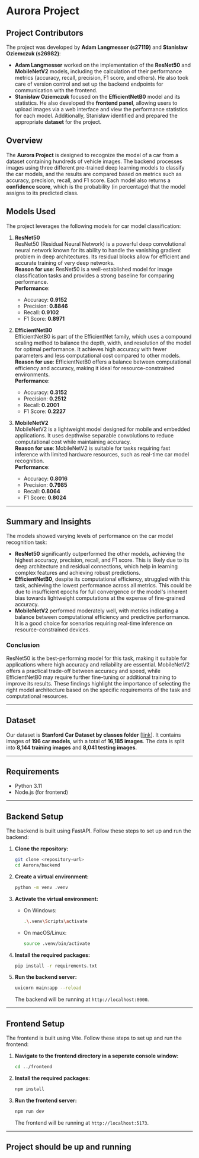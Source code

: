 # Aurora Project

## Project Contributors

The project was developed by **Adam Langmesser (s27119)** and **Stanisław Oziemczuk (s26982)**:

- **Adam Langmesser** worked on the implementation of the **ResNet50** and **MobileNetV2** models, including the calculation of their performance metrics (accuracy, recall, precision, F1 score, and others). He also took care of version control and set up the backend endpoints for communication with the frontend.
- **Stanisław Oziemczuk** focused on the **EfficientNetB0** model and its statistics. He also developed the **frontend panel**, allowing users to upload images via a web interface and view the performance statistics for each model. Additionally, Stanisław identified and prepared the appropriate **dataset** for the project.

## Overview

The **Aurora Project** is designed to recognize the model of a car from a dataset containing hundreds of vehicle images. The backend processes images using three different pre-trained deep learning models to classify the car models, and the results are compared based on metrics such as accuracy, precision, recall, and F1 score. Each model also returns a **confidence score**, which is the probability (in percentage) that the model assigns to its predicted class.

## Models Used

The project leverages the following models for car model classification:

1. **ResNet50**  
   ResNet50 (Residual Neural Network) is a powerful deep convolutional neural network known for its ability to handle the vanishing gradient problem in deep architectures. Its residual blocks allow for efficient and accurate training of very deep networks.  
   **Reason for use**: ResNet50 is a well-established model for image classification tasks and provides a strong baseline for comparing performance.  
   **Performance**:
   - Accuracy: **0.9152**
   - Precision: **0.8846**
   - Recall: **0.9102**
   - F1 Score: **0.8971** 

3. **EfficientNetB0**  
   EfficientNetB0 is part of the EfficientNet family, which uses a compound scaling method to balance the depth, width, and resolution of the model for optimal performance. It achieves high accuracy with fewer parameters and less computational cost compared to other models.  
   **Reason for use**: EfficientNetB0 offers a balance between computational efficiency and accuracy, making it ideal for resource-constrained environments.  
   **Performance**:  
   - Accuracy: **0.3152**
   - Precision: **0.2512**
   - Recall: **0.2001**
   - F1 Score: **0.2227** 

4. **MobileNetV2**  
   MobileNetV2 is a lightweight model designed for mobile and embedded applications. It uses depthwise separable convolutions to reduce computational cost while maintaining accuracy.  
   **Reason for use**: MobileNetV2 is suitable for tasks requiring fast inference with limited hardware resources, such as real-time car model recognition.  
   **Performance**:  
   - Accuracy: **0.8016**
   - Precision: **0.7985**
   - Recall: **0.8064**
   - F1 Score: **0.8024**  

---

## Summary and Insights

The models showed varying levels of performance on the car model recognition task:

- **ResNet50** significantly outperformed the other models, achieving the highest accuracy, precision, recall, and F1 score. This is likely due to its deep architecture and residual connections, which help in learning complex features and achieving robust predictions.
- **EfficientNetB0**, despite its computational efficiency, struggled with this task, achieving the lowest performance across all metrics. This could be due to insufficient epochs for full convergence or the model's inherent bias towards lightweight computations at the expense of fine-grained accuracy.
- **MobileNetV2** performed moderately well, with metrics indicating a balance between computational efficiency and predictive performance. It is a good choice for scenarios requiring real-time inference on resource-constrained devices.

### Conclusion

ResNet50 is the best-performing model for this task, making it suitable for applications where high accuracy and reliability are essential. MobileNetV2 offers a practical trade-off between accuracy and speed, while EfficientNetB0 may require further fine-tuning or additional training to improve its results. These findings highlight the importance of selecting the right model architecture based on the specific requirements of the task and computational resources.

---

## Dataset

Our dataset is **Stanford Car Dataset by classes folder** [[link](https://www.kaggle.com/datasets/jutrera/stanford-car-dataset-by-classes-folder)]. It contains images of **196 car models**, with a total of **16,185 images**. The data is split into **8,144 training images** and **8,041 testing images**.

---

## Requirements

- Python 3.11
- Node.js (for frontend)

---

## Backend Setup

The backend is built using FastAPI. Follow these steps to set up and run the backend:

1. **Clone the repository:**

    ```sh
    git clone <repository-url>
    cd Aurora/backend
    ```

2. **Create a virtual environment:**

    ```sh
    python -m venv .venv
    ```

3. **Activate the virtual environment:**

    - On Windows:

        ```sh
        .\.venv\Scripts\activate
        ```

    - On macOS/Linux:

        ```sh
        source .venv/bin/activate
        ```

4. **Install the required packages:**

    ```sh
    pip install -r requirements.txt
    ```

5. **Run the backend server:**

    ```sh
    uvicorn main:app --reload
    ```

    The backend will be running at `http://localhost:8000`.

---

## Frontend Setup

The frontend is built using Vite. Follow these steps to set up and run the frontend:

1. **Navigate to the frontend directory in a seperate console window:**

    ```sh
    cd ../frontend
    ```

2. **Install the required packages:**

    ```sh
    npm install
    ```

3. **Run the frontend server:**

    ```sh
    npm run dev
    ```

    The frontend will be running at `http://localhost:5173`.

---

## Project should be up and running
